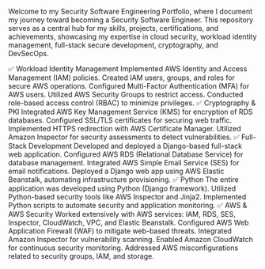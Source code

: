 Welcome to my Security Software Engineering Portfolio, where I document my journey toward becoming a Security Software Engineer. This repository serves as a central hub for my skills, projects, certifications, and achievements, showcasing my expertise in cloud security, workload identity management, full-stack secure development, cryptography, and DevSecOps.


✅ Workload Identity Management
Implemented AWS Identity and Access Management (IAM) policies.
Created IAM users, groups, and roles for secure AWS operations.
Configured Multi-Factor Authentication (MFA) for AWS users.
Utilized AWS Security Groups to restrict access.
Conducted role-based access control (RBAC) to minimize privileges.
✅ Cryptography & PKI
Integrated AWS Key Management Service (KMS) for encryption of RDS databases.
Configured SSL/TLS certificates for securing web traffic.
Implemented HTTPS redirection with AWS Certificate Manager.
Utilized Amazon Inspector for security assessments to detect vulnerabilities.
✅ Full-Stack Development
Developed and deployed a Django-based full-stack web application.
Configured AWS RDS (Relational Database Service) for database management.
Integrated AWS Simple Email Service (SES) for email notifications.
Deployed a Django web app using AWS Elastic Beanstalk, automating infrastructure provisioning.
✅ Python
The entire application was developed using Python (Django framework).
Utilized Python-based security tools like AWS Inspector and Jinja2.
Implemented Python scripts to automate security and application monitoring.
✅ AWS & AWS Security
Worked extensively with AWS services: IAM, RDS, SES, Inspector, CloudWatch, VPC, and Elastic Beanstalk.
Configured AWS Web Application Firewall (WAF) to mitigate web-based threats.
Integrated Amazon Inspector for vulnerability scanning.
Enabled Amazon CloudWatch for continuous security monitoring.
Addressed AWS misconfigurations related to security groups, IAM, and storage.